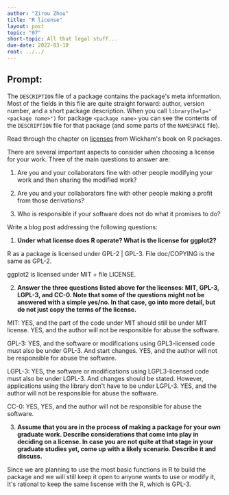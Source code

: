 ```yaml
---
author: "Zirou Zhou"
title: "R license"
layout: post
topic: "07"
short-topic: All that legal stuff...
due-date: 2022-03-10
root: ../../
---
```


## Prompt:

The `DESCRIPTION` file of a package contains the package's meta information. Most of the fields in this file are quite straight forward: author, version number, and a short package description. When you call `library(help="<package name>")` for  package `<package name>` you can see the contents of the `DESCRIPTION` file for that package (and some parts of the `NAMESPACE` file).

Read through the chapter on [licenses](https://r-pkgs.org/license.html) from Wickham's book on R packages. 

There are several important aspects to consider when choosing a license for your work. 
Three of the main questions to answer are: 

1. Are you and your collaborators fine with other people modifying your work and then sharing the modified work?

2. Are you and your collaborators fine with other people making a profit from those derivations?

3. Who is responsible if your software does not do what it promises to do?


Write a blog post addressing the following questions: 

1. **Under what license does R operate? What is the license for ggplot2?**

R as a package is licensed under GPL-2 | GPL-3. File doc/COPYING is the same as GPL-2.

ggplot2 is licensed under MIT + file LICENSE.

2. **Answer the three questions listed above for the licenses: MIT, GPL-3,  LGPL-3, and CC-0. Note that some of the questions might not be answered with a simple yes/no. In that case, go into more detail, but do not just copy the terms of the license.**

MIT: YES, and the part of the code under MIT should still be under MIT license. YES, and the author will not be responsible for abuse the software.

GPL-3: YES, and the software or modifications using GPL3-licensed code must also be under GPL-3. And start changes. YES, and the author will not be responsible for abuse the software.

LGPL-3: YES, the software or modifications using LGPL3-licensed code must also be under LGPL-3. And changes should be stated. However, applications using the library don't have to be under LGPL-3. YES, and the author will not be responsible for abuse the software.

CC-0: YES, YES, and the author will not be responsible for abuse the software.

3. **Assume that you are in the process of making a package for your own graduate work. Describe considerations that come into play in deciding on a license. In case you are not quite at that stage in your graduate studies yet, come up with a likely scenario. Describe it and discuss.**

Since we are planning to use the most basic functions in R to build the package and we will still keep it open to anyone wants to use or modify it, It's rational to keep the same liscense with the R, which is GPL-3.

